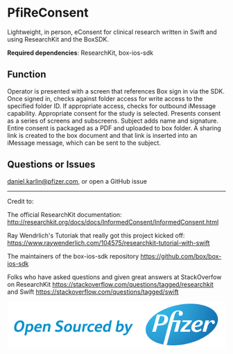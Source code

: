 # PfiReConsent
Lightweight, in person, eConsent for clinical research written in Swift and using ResearchKit and the BoxSDK.

**Required dependencies**: ResearchKit, box-ios-sdk

## Function
Operator is presented with a screen that references Box sign in via the SDK. Once signed in, checks against folder access for write access to the specified folder ID. If appropriate access, checks for outbound iMessage capability. Appropriate consent for the study is selected. Presents consent as a series of screens and subscreens. Subject adds name and signature. Entire consent is packaged as a PDF and uploaded to box folder. A sharing link is created to the box document and that link is inserted into an iMessage message, which can be sent to the subject. 

## Questions or Issues
daniel.karlin@pfizer.com, or open a GitHub issue

---
Credit to: 

The official ResearchKit documentation: http://researchkit.org/docs/docs/InformedConsent/InformedConsent.html

Ray Wendrlich's Tutoriak that really got this project kicked off: https://www.raywenderlich.com/104575/researchkit-tutorial-with-swift

The maintainers of the box-ios-sdk repository https://github.com/box/box-ios-sdk

Folks who have asked questions and given great answers at StackOverfow on ResearchKit https://stackoverflow.com/questions/tagged/researchkit and Swift https://stackoverflow.com/questions/tagged/swift

![](osbypfizer.png)
